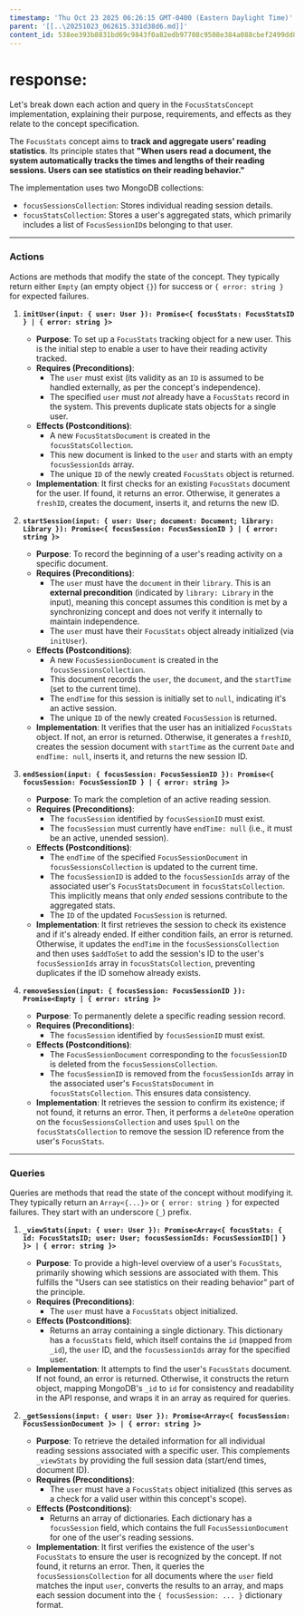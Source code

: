 ```yaml
---
timestamp: 'Thu Oct 23 2025 06:26:15 GMT-0400 (Eastern Daylight Time)'
parent: '[[..\20251023_062615.331d38d6.md]]'
content_id: 538ee393b8831bd69c9843f0a82edb97708c9508e384a088cbef2499dd8a68de
---
```


# response:

Let's break down each action and query in the `FocusStatsConcept` implementation, explaining their purpose, requirements, and effects as they relate to the concept specification.

The `FocusStats` concept aims to **track and aggregate users' reading statistics**. Its principle states that **"When users read a document, the system automatically tracks the times and lengths of their reading sessions. Users can see statistics on their reading behavior."**

The implementation uses two MongoDB collections:

* `focusSessionsCollection`: Stores individual reading session details.
* `focusStatsCollection`: Stores a user's aggregated stats, which primarily includes a list of `FocusSessionID`s belonging to that user.

***

### Actions

Actions are methods that modify the state of the concept. They typically return either `Empty` (an empty object `{}`) for success or `{ error: string }` for expected failures.

1. **`initUser(input: { user: User }): Promise<{ focusStats: FocusStatsID } | { error: string }>`**
   * **Purpose**: To set up a `FocusStats` tracking object for a new user. This is the initial step to enable a user to have their reading activity tracked.
   * **Requires (Preconditions)**:
     * The `user` must exist (its validity as an `ID` is assumed to be handled externally, as per the concept's independence).
     * The specified `user` must *not* already have a `FocusStats` record in the system. This prevents duplicate stats objects for a single user.
   * **Effects (Postconditions)**:
     * A new `FocusStatsDocument` is created in the `focusStatsCollection`.
     * This new document is linked to the `user` and starts with an empty `focusSessionIds` array.
     * The unique `ID` of the newly created `FocusStats` object is returned.
   * **Implementation**: It first checks for an existing `FocusStats` document for the user. If found, it returns an error. Otherwise, it generates a `freshID`, creates the document, inserts it, and returns the new ID.

2. **`startSession(input: { user: User; document: Document; library: Library }): Promise<{ focusSession: FocusSessionID } | { error: string }>`**
   * **Purpose**: To record the beginning of a user's reading activity on a specific document.
   * **Requires (Preconditions)**:
     * The `user` must have the `document` in their `library`. This is an **external precondition** (indicated by `library: Library` in the input), meaning this concept assumes this condition is met by a synchronizing concept and does not verify it internally to maintain independence.
     * The `user` must have their `FocusStats` object already initialized (via `initUser`).
   * **Effects (Postconditions)**:
     * A new `FocusSessionDocument` is created in the `focusSessionsCollection`.
     * This document records the `user`, the `document`, and the `startTime` (set to the current time).
     * The `endTime` for this session is initially set to `null`, indicating it's an active session.
     * The unique `ID` of the newly created `FocusSession` is returned.
   * **Implementation**: It verifies that the user has an initialized `FocusStats` object. If not, an error is returned. Otherwise, it generates a `freshID`, creates the session document with `startTime` as the current `Date` and `endTime: null`, inserts it, and returns the new session ID.

3. **`endSession(input: { focusSession: FocusSessionID }): Promise<{ focusSession: FocusSessionID } | { error: string }>`**
   * **Purpose**: To mark the completion of an active reading session.
   * **Requires (Preconditions)**:
     * The `focusSession` identified by `focusSessionID` must exist.
     * The `focusSession` must currently have `endTime: null` (i.e., it must be an active, unended session).
   * **Effects (Postconditions)**:
     * The `endTime` of the specified `FocusSessionDocument` in `focusSessionsCollection` is updated to the current time.
     * The `focusSessionID` is added to the `focusSessionIds` array of the associated user's `FocusStatsDocument` in `focusStatsCollection`. This implicitly means that only *ended* sessions contribute to the aggregated stats.
     * The `ID` of the updated `FocusSession` is returned.
   * **Implementation**: It first retrieves the session to check its existence and if it's already ended. If either condition fails, an error is returned. Otherwise, it updates the `endTime` in the `focusSessionsCollection` and then uses `$addToSet` to add the session's ID to the user's `focusSessionIds` array in `focusStatsCollection`, preventing duplicates if the ID somehow already exists.

4. **`removeSession(input: { focusSession: FocusSessionID }): Promise<Empty | { error: string }>`**
   * **Purpose**: To permanently delete a specific reading session record.
   * **Requires (Preconditions)**:
     * The `focusSession` identified by `focusSessionID` must exist.
   * **Effects (Postconditions)**:
     * The `FocusSessionDocument` corresponding to the `focusSessionID` is deleted from the `focusSessionsCollection`.
     * The `focusSessionID` is removed from the `focusSessionIds` array in the associated user's `FocusStatsDocument` in `focusStatsCollection`. This ensures data consistency.
   * **Implementation**: It retrieves the session to confirm its existence; if not found, it returns an error. Then, it performs a `deleteOne` operation on the `focusSessionsCollection` and uses `$pull` on the `focusStatsCollection` to remove the session ID reference from the user's `FocusStats`.

***

### Queries

Queries are methods that read the state of the concept without modifying it. They typically return an `Array<{...}>` or `{ error: string }` for expected failures. They start with an underscore (`_`) prefix.

1. **`_viewStats(input: { user: User }): Promise<Array<{ focusStats: { id: FocusStatsID; user: User; focusSessionIds: FocusSessionID[] } }> | { error: string }>`**
   * **Purpose**: To provide a high-level overview of a user's `FocusStats`, primarily showing which sessions are associated with them. This fulfills the "Users can see statistics on their reading behavior" part of the principle.
   * **Requires (Preconditions)**:
     * The `user` must have a `FocusStats` object initialized.
   * **Effects (Postconditions)**:
     * Returns an array containing a single dictionary. This dictionary has a `focusStats` field, which itself contains the `id` (mapped from `_id`), the `user` ID, and the `focusSessionIds` array for the specified user.
   * **Implementation**: It attempts to find the user's `FocusStats` document. If not found, an error is returned. Otherwise, it constructs the return object, mapping MongoDB's `_id` to `id` for consistency and readability in the API response, and wraps it in an array as required for queries.

2. **`_getSessions(input: { user: User }): Promise<Array<{ focusSession: FocusSessionDocument }> | { error: string }>`**
   * **Purpose**: To retrieve the detailed information for all individual reading sessions associated with a specific user. This complements `_viewStats` by providing the full session data (start/end times, document ID).
   * **Requires (Preconditions)**:
     * The `user` must have a `FocusStats` object initialized (this serves as a check for a valid user within this concept's scope).
   * **Effects (Postconditions)**:
     * Returns an array of dictionaries. Each dictionary has a `focusSession` field, which contains the full `FocusSessionDocument` for one of the user's reading sessions.
   * **Implementation**: It first verifies the existence of the user's `FocusStats` to ensure the user is recognized by the concept. If not found, it returns an error. Then, it queries the `focusSessionsCollection` for all documents where the `user` field matches the input `user`, converts the results to an array, and maps each session document into the `{ focusSession: ... }` dictionary format.
